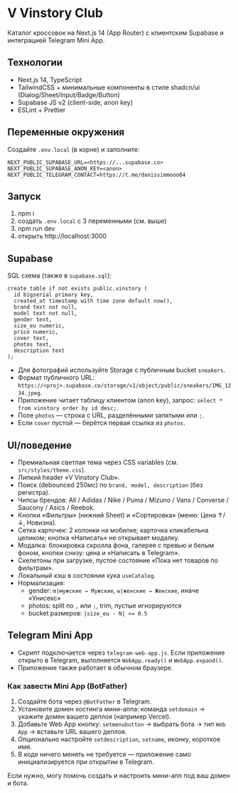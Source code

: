 # V Vinstory Club

Каталог кроссовок на Next.js 14 (App Router) с клиентским Supabase и интеграцией Telegram Mini App.

## Технологии
- Next.js 14, TypeScript
- TailwindCSS + минимальные компоненты в стиле shadcn/ui (Dialog/Sheet/Input/Badge/Button)
- Supabase JS v2 (client-side, anon key)
- ESLint + Prettier

## Переменные окружения
Создайте `.env.local` (в корне) и заполните:

```
NEXT_PUBLIC_SUPABASE_URL=<https://...supabase.co>
NEXT_PUBLIC_SUPABASE_ANON_KEY=<anon>
NEXT_PUBLIC_TELEGRAM_CONTACT=https://t.me/danissimmooo04
```

## Запуск
1. npm i
2. создать `.env.local` с 3 переменными (см. выше)
3. npm run dev
4. открыть http://localhost:3000

## Supabase
SQL схема (также в `supabase.sql`):

```
create table if not exists public.vinstory (
  id bigserial primary key,
  created_at timestamp with time zone default now(),
  brand text not null,
  model text not null,
  gender text,
  size_eu numeric,
  price numeric,
  cover text,
  photos text,
  description text
);
```

- Для фотографий используйте Storage с публичным bucket `sneakers`.
- Формат публичного URL: `https://<proj>.supabase.co/storage/v1/object/public/sneakers/IMG_1234.jpeg`.
- Приложение читает таблицу клиентом (anon key), запрос: `select * from vinstory order by id desc;`.
- Поле `photos` — строка с URL, разделёнными запятыми или `;`.
- Если `cover` пустой — берётся первая ссылка из `photos`.

## UI/поведение
- Премиальная светлая тема через CSS variables (см. `src/styles/theme.css`).
- Липкий header «V Vinstory Club».
- Поиск (debounced 250мс) по `brand, model, description` (без регистра).
- Чипсы брендов: All / Adidas / Nike / Puma / Mizuno / Vans / Converse / Saucony / Asics / Reebok.
- Кнопки «Фильтры» (нижний Sheet) и «Сортировка» (меню: Цена ↑/↓, Новизна).
- Сетка карточек: 2 колонки на мобилке; карточка кликабельна целиком; кнопка «Написать» не открывает модалку.
- Модалка: блокировка скролла фона, галерея с превью и белым фоном, кнопки снизу: цена и «Написать в Telegram».
- Скелетоны при загрузке, пустое состояние «Пока нет товаров по фильтрам».
- Локальный кэш в состоянии хука `useCatalog`.
- Нормализация:
  - gender: `m|мужские → Мужские`, `w|женские → Женские`, иначе «Унисекс»
  - photos: split по `,` или `;`, trim, пустые игнорируются
  - bucket размеров: `|size_eu - N| <= 0.5`

## Telegram Mini App
- Скрипт подключается через `telegram-web-app.js`. Если приложение открыто в Telegram, выполняется `WebApp.ready()` и `WebApp.expand()`.
- Приложение также работает в обычном браузере.

### Как завести Mini App (BotFather)
1. Создайте бота через `@BotFather` в Telegram.
2. Установите домен хостинга мини-аппа: команда `setdomain` → укажите домен вашего деплоя (например Vercel).
3. Добавьте Web App кнопку: `setmenubutton` → выбрать бота → тип `Web App` → вставьте URL вашего деплоя.
4. Опционально настройте `setdescription`, `setname`, иконку, короткое имя.
5. В коде ничего менять не требуется — приложение само инициализируется при открытии в Telegram.

Если нужно, могу помочь создать и настроить мини-апп под ваш домен и бота.